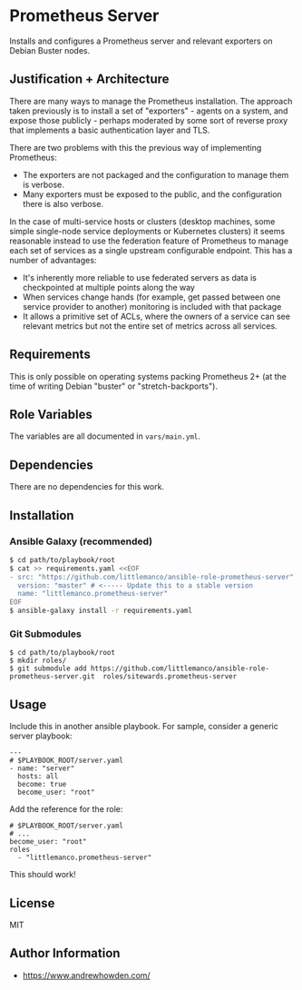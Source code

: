 # Prometheus Server

Installs and configures a Prometheus server and relevant exporters on Debian Buster nodes.

## Justification + Architecture

There are many ways to manage the Prometheus installation. The approach taken previously is to install a set of
"exporters" - agents on a system, and expose those publicly - perhaps moderated by some sort of reverse proxy
that implements a basic authentication layer and TLS.

There are two problems with this the previous way of implementing Prometheus:

- The exporters are not packaged and the configuration to manage them is verbose.
- Many exporters must be exposed to the public, and the configuration there is also verbose.

In the case of multi-service hosts or clusters (desktop machines, some simple single-node service deployments or
Kubernetes clusters) it seems reasonable instead to use the federation feature of Prometheus to manage each set
of services as a single upstream configurable endpoint. This has a number of advantages:

- It's inherently more reliable to use federated servers as data is checkpointed at multiple points along the way
- When services change hands (for example, get passed between one service provider to another) monitoring is
  included with that package
- It allows a primitive set of ACLs, where the owners of a service can see relevant metrics but not the entire
  set of metrics across all services.

## Requirements

This is only possible on operating systems packing Prometheus 2+ (at the time of writing Debian "buster" or
"stretch-backports").

## Role Variables

The variables are all documented in `vars/main.yml`.

## Dependencies

There are no dependencies for this work.

## Installation

### Ansible Galaxy (recommended)

```bash
$ cd path/to/playbook/root
$ cat >> requirements.yaml <<EOF
- src: "https://github.com/littlemanco/ansible-role-prometheus-server"
  version: "master" # <----- Update this to a stable version
  name: "littlemanco.prometheus-server"
EOF
$ ansible-galaxy install -r requirements.yaml
```

### Git Submodules

```
$ cd path/to/playbook/root
$ mkdir roles/
$ git submodule add https://github.com/littlemanco/ansible-role-prometheus-server.git  roles/sitewards.prometheus-server
```

## Usage

Include this in another ansible playbook. For sample, consider a generic server playbook:

```
---
# $PLAYBOOK_ROOT/server.yaml
- name: "server"
  hosts: all
  become: true
  become_user: "root"
```

Add the reference for the role:

```
# $PLAYBOOK_ROOT/server.yaml
# ...
become_user: "root"
roles
  - "littlemanco.prometheus-server"
```

This should work!

## License

MIT

## Author Information

- https://www.andrewhowden.com/
